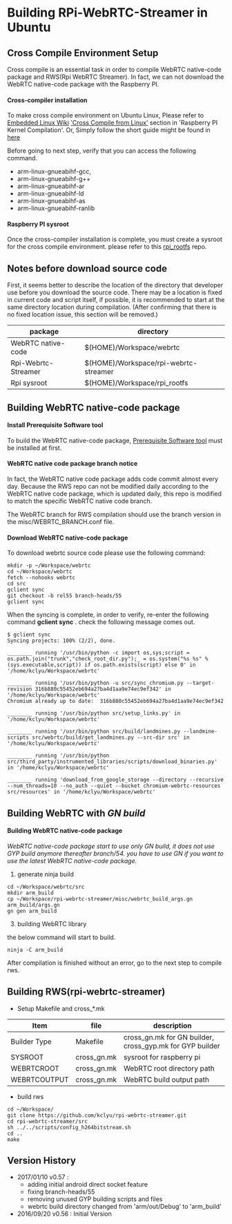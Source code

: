 
# Building RPi-WebRTC-Streamer in Ubuntu

## Cross Compile Environment Setup
Cross compile is an essential task in order to compile WebRTC native-code package and RWS(Rpi WebRTC Streamer). In fact, we can not download the WebRTC native-code package with the Raspberry PI.

#### Cross-compiler installation
To make cross compile environment on Ubuntu Linux, Please refer to [Embedded Linux Wiki](http://elinux.org/Main_Page) ['Cross Compile from Linux'](http://elinux.org/Raspberry_Pi_Kernel_Compilation#2._Cross_compiling_from_Linux) section in 'Raspberry PI Kernel Compilation'. 
Or, Simply follow the short guide might be found in [here](http://stackoverflow.com/questions/19162072/installing-raspberry-pi-cross-compiler/19269715#19269715)

Before going to next step,  verify that you can access the following command.
 - arm-linux-gnueabihf-gcc, 
 - arm-linux-gnueabihf-g++
 - arm-linux-gnueabihf-ar
 - arm-linux-gnueabihf-ld
 - arm-linux-gnueabihf-as
 - arm-linux-gnueabihf-ranlib

#### Raspberry PI sysroot 
Once the cross-compiler installation is complete, you must create a sysroot for the cross compile environment.  please refer to this [rpi_rootfs](https://github.com/kclyu/rpi_rootfs.git) repo.


## Notes before download source code
First, it seems better to describe the location of the directory that developer use before you download the source code. There may be a location is fixed in current code and script itself, if possible, it is recommended to start at the same directory location during compilation. (After confirming that there is no fixed location issue, this section will be removed.)

|package|directory|
|----------------|-----------------|
|WebRTC native-code|$(HOME)/Workspace/webrtc|
|Rpi-Webrtc-Streamer|$(HOME)/Workspace/rpi-webrtc-streamer|
|Rpi sysroot|$(HOME)/Workspace/rpi_rootfs|


## Building WebRTC native-code package
#### Install Prerequisite Software tool
To build the WebRTC native-code package, [Prerequisite Software tool](https://webrtc.org/native-code/development/prerequisite-sw/)  must be installed at first.

#### WebRTC native code package branch notice 
In fact, the WebRTC native code package adds code commit almost every day. Because the RWS repo can not be modified daily according to the WebRTC native code package, which is updated daily, this repo is modified to match the specific WebRTC native code branch.

The WebRTC branch for RWS compilation should use the branch version in the misc/WEBRTC_BRANCH.conf file.

#### Download WebRTC native-code package 
To download webrtc source code please use the following command: 

```
mkdir -p ~/Workspace/webrtc
cd ~/Workspace/webrtc
fetch --nohooks webrtc
cd src
gclient sync
git checkout -b rel55 branch-heads/55
gclient sync
```
When the syncing is complete, in order to verify, re-enter the following command **gclient sync** . check the following message comes out. 

```
$ gclient sync
Syncing projects: 100% (2/2), done.                      

________ running '/usr/bin/python -c import os,sys;script = os.path.join("trunk","check_root_dir.py");_ = os.system("%s %s" % (sys.executable,script)) if os.path.exists(script) else 0' in '/home/kclyu/Workspace/webrtc'

________ running '/usr/bin/python -u src/sync_chromium.py --target-revision 316b880c55452eb694a27ba4d1aa9e74ec9ef342' in '/home/kclyu/Workspace/webrtc'
Chromium already up to date:  316b880c55452eb694a27ba4d1aa9e74ec9ef342

________ running '/usr/bin/python src/setup_links.py' in '/home/kclyu/Workspace/webrtc'

________ running '/usr/bin/python src/build/landmines.py --landmine-scripts src/webrtc/build/get_landmines.py --src-dir src' in '/home/kclyu/Workspace/webrtc'

________ running '/usr/bin/python src/third_party/instrumented_libraries/scripts/download_binaries.py' in '/home/kclyu/Workspace/webrtc'

________ running 'download_from_google_storage --directory --recursive --num_threads=10 --no_auth --quiet --bucket chromium-webrtc-resources src/resources' in '/home/kclyu/Workspace/webrtc'
```
## Building WebRTC with _GN build_
#### Building WebRTC native-code package

_WebRTC native-code package start to use only GN build, it does not use GYP build anymore thereafter branch/54. you have to use GN if you want to use the latest WebRTC native-code package._ 


1. generate ninja build 
  
```
cd ~/Workspace/webrtc/src
mkdir arm_build
cp ~/Workspace/rpi-webrtc-streamer/misc/webrtc_build_args.gn arm_build/args.gn
gn gen arm_build
```


3. building WebRTC library

the below command will start to build.
```
ninja -C arm_build
```
After compilation is finished without an error, go to the next step to compile rws.

## Building RWS(rpi-webrtc-streamer)
  
*  Setup Makefile and cross_*.mk 
 
|Item|file|description|
|----------------|-----------------|-----|
|Builder Type|Makefile|cross_gn.mk for GN builder, cross_gyp.mk for GYP builder|
|SYSROOT|cross_gn.mk|sysroot for raspberry pi |
|WEBRTCROOT|cross_gn.mk|WebRTC root directory path|
|WEBRTCOUTPUT|cross_gn.mk|WebRTC build output path|


   
*  build rws
 ```
cd ~/Workspace/
git clone https://github.com/kclyu/rpi-webrtc-streamer.git
cd rpi-webrtc-streamer/src
sh ../../scripts/config_h264bitstream.sh 
cd ..
make
```


## Version History
 * 2017/01/10 v0.57 : 
     - adding initial android direct socket feature
     - fixing branch-heads/55
     - removing unused GYP building scripts and files
     - webrtc build directory changed from 'arm/out/Debug' to 'arm_build'
 * 2016/09/20 v0.56 : Initial Version



